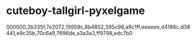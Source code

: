 # cuteboy-tallgirl-pyxelgame

000000,2b335f,7e2072,19959c,8b4852,395c98,a9c1ff,eeeeee,d4186c,d38441,e9c35b,70c6a9,7696de,a3a3a3,ff9798,edc7b0

